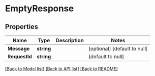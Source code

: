 # EmptyResponse

## Properties
Name | Type | Description | Notes
------------ | ------------- | ------------- | -------------
**Message** | **string** |  | [optional] [default to null]
**RequestId** | **string** |  | [default to null]

[[Back to Model list]](../README.md#documentation-for-models) [[Back to API list]](../README.md#documentation-for-api-endpoints) [[Back to README]](../README.md)


